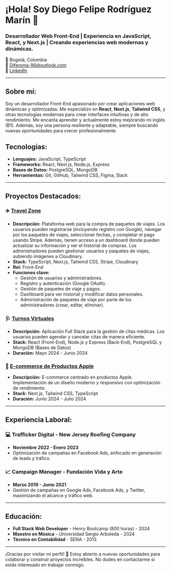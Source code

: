 # ¡Hola! Soy Diego Felipe Rodríguez Marín 👋

### Desarrollador Web Front-End | Experiencia en JavaScript, React, y Next.js | Creando experiencias web modernas y dinámicas.

📍 Bogotá, Colombia  
📧 [Diferoma-96@outlook.com](mailto:Diferoma-96@outlook.com)  
🔗 [LinkedIn](https://www.linkedin.com/in/diego-rodriguez-945a30267/)  


---

## Sobre mí:
Soy un desarrollador Front-End apasionado por crear aplicaciones web dinámicas y optimizadas. Me especializo en **React**, **Next.js**, **Tailwind CSS**, y otras tecnologías modernas para crear interfaces intuitivas y de alto rendimiento. Me encanta aprender y actualmente estoy mejorando mi inglés (B1). Además, soy una persona resiliente y adaptable, siempre buscando nuevas oportunidades para crecer profesionalmente.

## Tecnologías:
- **Lenguajes:** JavaScript, TypeScript
- **Frameworks:** React, Next.js, Node.js, Express
- **Bases de Datos:** PostgreSQL, MongoDB
- **Herramientas:** Git, GitHub, Tailwind CSS, Figma, Slack

---

## Proyectos Destacados:

### ✈️ [Travel Zone](https://github.com/PF-grupo03/TravelZone)
- **Descripción:** Plataforma web para la compra de paquetes de viajes. Los usuarios pueden registrarse (incluyendo registro con Google), navegar por los paquetes de viajes, seleccionar fechas, y completar el pago usando Stripe. Además, tienen acceso a un dashboard donde pueden actualizar su información y ver el historial de compras. Los administradores pueden gestionar usuarios y paquetes de viajes, subiendo imágenes a Cloudinary.
- **Stack:** TypeScript, Next.js, Tailwind CSS, Stripe, Cloudinary
- **Rol:** Front-End
- **Funciones clave:**
  - Gestión de usuarios y administradores.
  - Registro y autenticación (Google OAuth).
  - Gestión de paquetes de viaje y pagos.
  - Dashboard para ver historial y modificar datos personales.
  - Administración de paquetes de viaje por parte de los administradores (crear, editar, eliminar).

### 🩺 [Turnos Virtuales](https://github.com/Yaakov0111/turnos-virtuales)
- **Descripción:** Aplicación Full Stack para la gestión de citas médicas. Los usuarios pueden agendar y cancelar citas de manera eficiente.
- **Stack:** React (Front-End), Node.js y Express (Back-End), PostgreSQL y MongoDB (Bases de Datos)
- **Duración:** Mayo 2024 - Junio 2024

### 🍏 [E-commerce de Productos Apple](https://github.com/Yaakov0111/ecommerce-apple)
- **Descripción:** E-commerce centrado en productos Apple. Implementación de un diseño moderno y responsivo con optimización de rendimiento.
- **Stack:** Next.js, Tailwind CSS, TypeScript
- **Duración:** Junio 2024 - Julio 2024

---

## Experiencia Laboral:
### 💻 Trafficker Digital - New Jersey Roofing Company
- **Noviembre 2022 - Enero 2023**
- Optimización de campañas en Facebook Ads, enfocado en generación de leads y tráfico.

### 📈 Campaign Manager - Fundación Vida y Arte
- **Marzo 2019 - Junio 2021**
- Gestión de campañas en Google Ads, Facebook Ads, y Twitter, maximizando el alcance y tráfico web.

---

## Educación:
- **Full Stack Web Developer** - Henry Bootcamp (800 horas) - 2024
- **Maestro en Música** - Universidad Sergio Arboleda - 2024
- **Técnico en Contabilidad** - SENA - 2013

---

¡Gracias por visitar mi perfil! 🚀 Estoy abierto a nuevas oportunidades para colaborar y construir proyectos increíbles. No dudes en contactarme si estás interesado en trabajar conmigo.
